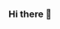 ### Hi there 👋

<!--
**ShozabAbidi10/ShozabAbidi10** is a ✨ _special_ ✨ repository because its `README.md` (this file) appears on your GitHub profile.

Here are some ideas to get you started:

- 🔭 I am currently working in the area of Robotics, specially in the domain of Mobile Robots, Autonomous Navigation, SLAM, Motion Planning, Computer Vision, and Mixed Reality.
- 🌱 I am currently using the Robot Operating System (ROS) to design the software architecture for various Robotic Applications.
- 👯 I am profecient in Programming languages such as Python, C++, C#, and MATLAB.
- ⚡ I have worked with DJI Tello Drone, Hololens 2, Miro Robot, Pepper Robot, Baxter Robotm, Leap motion controller.
- 📫 You can reach me using this email: hasanshozab10@gmail.com

You can find my Resume for [here!](https://drive.google.com/file/d/1f06BbIO8YAK1tZbfNAfqStNA3YXRQAkw/view?usp=sharing)
-->
